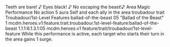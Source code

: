 <ability>
  <flavor>Teeth are bare! ♪ Eyes black! ♪ No escaping the beast!♪</flavor>
  <keywords>
    <keyword>Area</keyword>
    <keyword>Magic</keyword>
    <keyword>Performance</keyword>
  </keywords>
  <type>No action</type>
  <distance>5 aura</distance>
  <target>Self and each ally in the area</target>
  <metadata>
    <class>troubadour</class>
    <feature_type>trait</feature_type>
    <file_dpath>Troubadour/1st-Level Features</file_dpath>
    <item_id>ballad-of-the-beast</item_id>
    <item_index>05</item_index>
    <item_name>&quot;Ballad of the Beast&quot;</item_name>
    <level>1</level>
    <scc>mcdm.heroes.v1:feature.trait.troubadour.1st-level-feature:ballad-of-the-beast</scc>
    <scdc>1.1.1:6.1.3.1:05</scdc>
    <source>mcdm.heroes.v1</source>
    <type>feature/trait/troubadour/1st-level-feature</type>
  </metadata>
  <effects>
    <effect type="mundane">While this performance is active, each target who starts their turn in the area gains 1 surge.</effect>
  </effects>
</ability>
